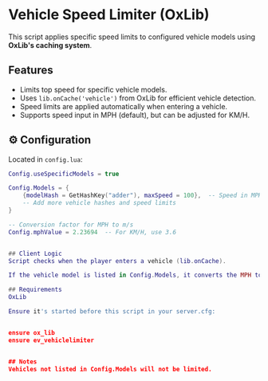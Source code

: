 # Vehicle Speed Limiter (OxLib)

This script applies specific speed limits to configured vehicle models using **OxLib's caching system**.

## Features

- Limits top speed for specific vehicle models.
- Uses `lib.onCache('vehicle')` from OxLib for efficient vehicle detection.
- Speed limits are applied automatically when entering a vehicle.
- Supports speed input in MPH (default), but can be adjusted for KM/H.


## ⚙️ Configuration

Located in `config.lua`:

```lua
Config.useSpecificModels = true

Config.Models = {
    {modelHash = GetHashKey("adder"), maxSpeed = 100},  -- Speed in MPH
    -- Add more vehicle hashes and speed limits
}

-- Conversion factor for MPH to m/s
Config.mphValue = 2.23694  -- For KM/H, use 3.6


## Client Logic
Script checks when the player enters a vehicle (lib.onCache).

If the vehicle model is listed in Config.Models, it converts the MPH to m/s and applies the limit using SetVehicleMaxSpeed.

## Requirements
OxLib

Ensure it's started before this script in your server.cfg:


ensure ox_lib
ensure ev_vehiclelimiter


## Notes
Vehicles not listed in Config.Models will not be limited.
